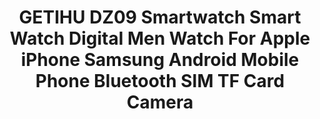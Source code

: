 ---
templateKey: product-page-template
featuredImage: >-
  /static/img/32888020022_0GETIHU-DZ09-Smartwatch-Smart-Watch-Digital-Men-Watch-For-Apple-iPhone-Samsung-Android-Mobile-Phone-Bluetooth.jpg
price: 16.789333333333328
id: '32888020022'
title: >-
  GETIHU DZ09 Smartwatch Smart Watch Digital Men Watch For Apple iPhone Samsung
  Android Mobile Phone Bluetooth SIM TF Card Camera 
images:
  - >-
    /static/img/32888020022_0GETIHU-DZ09-Smartwatch-Smart-Watch-Digital-Men-Watch-For-Apple-iPhone-Samsung-Android-Mobile-Phone-Bluetooth.jpg
  - >-
    /static/img/32888020022_1GETIHU-DZ09-Smartwatch-Smart-Watch-Digital-Men-Watch-For-Apple-iPhone-Samsung-Android-Mobile-Phone-Bluetooth.jpg
  - >-
    /static/img/32888020022_2GETIHU-DZ09-Smartwatch-Smart-Watch-Digital-Men-Watch-For-Apple-iPhone-Samsung-Android-Mobile-Phone-Bluetooth.jpg
  - >-
    /static/img/32888020022_3GETIHU-DZ09-Smartwatch-Smart-Watch-Digital-Men-Watch-For-Apple-iPhone-Samsung-Android-Mobile-Phone-Bluetooth.jpg
  - >-
    /static/img/32888020022_4GETIHU-DZ09-Smartwatch-Smart-Watch-Digital-Men-Watch-For-Apple-iPhone-Samsung-Android-Mobile-Phone-Bluetooth.jpg
  - >-
    /static/img/32888020022_5GETIHU-DZ09-Smartwatch-Smart-Watch-Digital-Men-Watch-For-Apple-iPhone-Samsung-Android-Mobile-Phone-Bluetooth.jpg
  - /static/img/32888020022_Color_0_0.jpg
  - /static/img/32888020022_Color_0_1.jpg
  - /static/img/32888020022_Color_0_2.jpg
options:
  - title: Color
    options:
      - optionId: '14:29'
        src: /static/img/32888020022_Color_0_0.jpg
        text: DZ09 Black
      - optionId: '14:193'
        src: /static/img/32888020022_Color_0_1.jpg
        text: DZ09 White
      - optionId: '14:350850'
        src: /static/img/32888020022_Color_0_2.jpg
        text: DZ09 Gold
  - title: Ships From
    options:
      - optionId: '200007763:201336100'
        text: China
      - optionId: '200007763:201336103'
        text: Russian Federation
  - title: Size
    options:
      - optionId: '5:361385'
        text: With Box
      - optionId: '5:361386'
        text: Box And 1G TF Card
      - optionId: '5:100014064'
        text: Box And 8G TF Card
variants:
  - skuAttr: '14:29#DZ09 Black;200007763:201336100;5:361386#Box And 1G TF Card'
    pricing: '14.88'
    combinedAttributes:
      - '14:29'
      - '200007763:201336100'
      - '5:361386'
  - skuAttr: '14:29#DZ09 Black;200007763:201336100;5:100014064#Box And 8G TF Card'
    pricing: '16.88'
    combinedAttributes:
      - '14:29'
      - '200007763:201336100'
      - '5:100014064'
  - skuAttr: '14:29#DZ09 Black;200007763:201336100;5:361385#With Box'
    pricing: '9.88'
    combinedAttributes:
      - '14:29'
      - '200007763:201336100'
      - '5:361385'
  - skuAttr: '14:29#DZ09 Black;200007763:201336103;5:361386#Box And 1G TF Card'
    pricing: '14.88'
    combinedAttributes:
      - '14:29'
      - '200007763:201336103'
      - '5:361386'
  - skuAttr: '14:29#DZ09 Black;200007763:201336103;5:100014064#Box And 8G TF Card'
    pricing: '16.88'
    combinedAttributes:
      - '14:29'
      - '200007763:201336103'
      - '5:100014064'
  - skuAttr: '14:29#DZ09 Black;200007763:201336103;5:361385#With Box'
    pricing: '11.88'
    combinedAttributes:
      - '14:29'
      - '200007763:201336103'
      - '5:361385'
  - skuAttr: '14:193#DZ09 White;200007763:201336100;5:361386#Box And 1G TF Card'
    pricing: '14.88'
    combinedAttributes:
      - '14:193'
      - '200007763:201336100'
      - '5:361386'
  - skuAttr: '14:193#DZ09 White;200007763:201336100;5:100014064#Box And 8G TF Card'
    pricing: '16.88'
    combinedAttributes:
      - '14:193'
      - '200007763:201336100'
      - '5:100014064'
  - skuAttr: '14:193#DZ09 White;200007763:201336100;5:361385#With Box'
    pricing: '9.88'
    combinedAttributes:
      - '14:193'
      - '200007763:201336100'
      - '5:361385'
  - skuAttr: '14:193#DZ09 White;200007763:201336103;5:361386#Box And 1G TF Card'
    pricing: '14.88'
    combinedAttributes:
      - '14:193'
      - '200007763:201336103'
      - '5:361386'
  - skuAttr: '14:193#DZ09 White;200007763:201336103;5:100014064#Box And 8G TF Card'
    pricing: '16.88'
    combinedAttributes:
      - '14:193'
      - '200007763:201336103'
      - '5:100014064'
  - skuAttr: '14:193#DZ09 White;200007763:201336103;5:361385#With Box'
    pricing: '9.88'
    combinedAttributes:
      - '14:193'
      - '200007763:201336103'
      - '5:361385'
  - skuAttr: '14:350850#DZ09 Gold;200007763:201336100;5:361386#Box And 1G TF Card'
    pricing: '14.88'
    combinedAttributes:
      - '14:350850'
      - '200007763:201336100'
      - '5:361386'
  - skuAttr: '14:350850#DZ09 Gold;200007763:201336100;5:100014064#Box And 8G TF Card'
    pricing: '16.88'
    combinedAttributes:
      - '14:350850'
      - '200007763:201336100'
      - '5:100014064'
  - skuAttr: '14:350850#DZ09 Gold;200007763:201336100;5:361385#With Box'
    pricing: '9.88'
    combinedAttributes:
      - '14:350850'
      - '200007763:201336100'
      - '5:361385'
  - skuAttr: '14:350850#DZ09 Gold;200007763:201336103;5:361386#Box And 1G TF Card'
    pricing: '14.88'
    combinedAttributes:
      - '14:350850'
      - '200007763:201336103'
      - '5:361386'
  - skuAttr: '14:350850#DZ09 Gold;200007763:201336103;5:100014064#Box And 8G TF Card'
    pricing: '16.88'
    combinedAttributes:
      - '14:350850'
      - '200007763:201336103'
      - '5:100014064'
  - skuAttr: '14:350850#DZ09 Gold;200007763:201336103;5:361385#With Box'
    pricing: '9.88'
    combinedAttributes:
      - '14:350850'
      - '200007763:201336103'
      - '5:361385'
tags:
  - Movement Type
  - Electronic
  - Function
  - >-
    Passometer,Sleep Tracker,Big Three Needles,Calculators,Permanent Calendar,24
    hour instruction,Message Reminder,Interactive Music,Calendar,Dial Call,Power
    Reserve,Push Message,Alarm Clock,Month,Answer Call,Week,Call Reminder
  - Case Material
  - Alloy
  - Rear Camera
  - 0.3MP
  - Display Size
  - 1.56inch
  - Waterproof Grade
  - Not Waterproof
  - Brand Name
  - GETIHU
  - Language
  - 'Portuguese,Spanish,English,Hebrew,Arabic,Greek,Russian,Italian,Dutch,French'
  - ROM
  - <128MB
  - RAM
  - <128MB
  - Resolution
  - 240*240 pixels
  - Screen Shape
  - Square
  - Network Mode
  - 2g
  - Application Age Group
  - Adult
  - CPU Model
  - MTK Platform 6261
  - System
  - None
  - Band Material
  - Silica Gel
  - Multiple Dials
  - 'Yes'
  - CPU Manufacturer
  - Mediatek
  - Compatibility
  - All Compatible
  - Battery Capacity
  - 300-450mAh
  - Type
  - On Wrist
  - Battery Detachable
  - 'Yes'
  - Style
  - Fashion
  - SIM Card Available
  - 'Yes'
  - Color
  - 'Black, White and Rose Gold'
  - 'Type '
  - Smart Watch
  - Name
  - DZ09 Smart Watch
  - Key Words
  - DZ09 Smartwatch
  - Function
  - Fully Compatible For Android Phone
  - Function 2
  - Limitted Compatible For iPhone Phone
  - Function 3
  - SIM Smart Phone
  - Feature
  - Answer Call
  - Feature 1
  - Smartwatch
  - Feature 2
  - Wrist Watch
meta: {}
description: ''
---